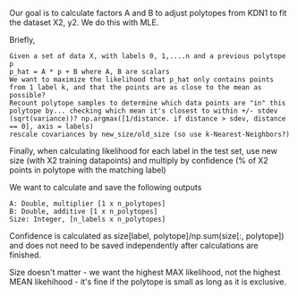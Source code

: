 Our goal is to calculate factors A and B to adjust polytopes from KDN1 to fit the dataset X2, y2. We do this with MLE.

Briefly,

    Given a set of data X, with labels 0, 1,....n and a previous polytope p
    p_hat = A * p + B where A, B are scalars
    We want to maximize the likelihood that p_hat only contains points from 1 label k, and that the points are as close to the mean as possible?
    Recount polytope samples to determine which data points are "in" this polytope by... checking which mean it's closest to within +/- stdev (sqrt(variance))? np.argmax([1/distance. if distance > sdev, distance == 0], axis = labels)
    rescale covariances by new_size/old_size (so use k-Nearest-Neighbors?)

Finally, when calculating likelihood for each label in the test set, use new size (with X2 training datapoints) and multiply by confidence (% of X2 points in polytope with the matching label)

We want to calculate and save the following outputs

    A: Double, multiplier [1 x n_polytopes]
    B: Double, additive [1 x n_polytopes]
    Size: Integer, [n_labels x n_polytopes]

Confidence is calculated as size[label, polytope]/np.sum(size[:, polytope]) and does not need to be saved independently after calculations are finished.

Size doesn't matter - we want the highest MAX likelihood, not the highest MEAN likehihood - it's fine if the polytope is small as long as it is exclusive.
